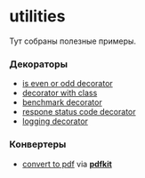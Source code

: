 # utilities
Тут собраны полезные примеры.
### Декораторы
- [is even or odd decorator](https://github.com/ArslanYadov/utilities/blob/main/decorators/decorators.py)
- [decorator with class](https://github.com/ArslanYadov/utilities/blob/main/decorators/decorator_with_class.py)
- [benchmark decorator](https://github.com/ArslanYadov/utilities/blob/main/decorators/benchmark.py)
- [respone status code decorator](https://github.com/ArslanYadov/utilities/blob/main/decorators/check_status.py)
- [logging decorator](https://github.com/ArslanYadov/utilities/blob/main/decorators/logit_decorator.py)
### Конвертеры
- [convert to pdf](https://github.com/ArslanYadov/utilities/blob/main/convert2/pdf/html2pdf.py) via [**pdfkit**](https://github.com/JazzCore/python-pdfkit)